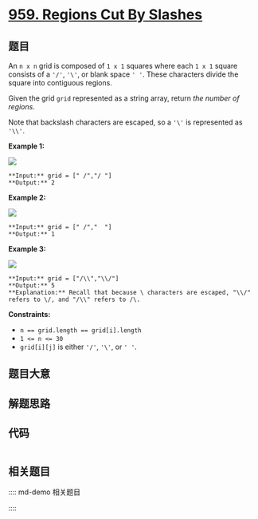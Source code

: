 # [959. Regions Cut By Slashes](https://leetcode.com/problems/regions-cut-by-slashes)

## 题目

An `n x n` grid is composed of `1 x 1` squares where each `1 x 1` square
consists of a `'/'`, `'\'`, or blank space `' '`. These characters divide the
square into contiguous regions.

Given the grid `grid` represented as a string array, return _the number of
regions_.

Note that backslash characters are escaped, so a `'\'` is represented as
`'\\'`.



**Example 1:**

![](https://assets.leetcode.com/uploads/2018/12/15/1.png)

    
    
    **Input:** grid = [" /","/ "]
    **Output:** 2
    

**Example 2:**

![](https://assets.leetcode.com/uploads/2018/12/15/2.png)

    
    
    **Input:** grid = [" /","  "]
    **Output:** 1
    

**Example 3:**

![](https://assets.leetcode.com/uploads/2018/12/15/4.png)

    
    
    **Input:** grid = ["/\\","\\/"]
    **Output:** 5
    **Explanation:** Recall that because \ characters are escaped, "\\/" refers to \/, and "/\\" refers to /\.
    



**Constraints:**

  * `n == grid.length == grid[i].length`
  * `1 <= n <= 30`
  * `grid[i][j]` is either `'/'`, `'\'`, or `' '`.


## 题目大意

## 解题思路

## 代码

```javascript

```

## 相关题目

:::: md-demo 相关题目

::::
